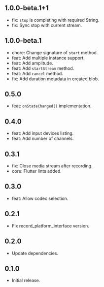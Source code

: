 ## 1.0.0-beta.1+1
* fix: `stop` is completing with required String.
* fix: Sync stop with current stream.

## 1.0.0-beta.1
* chore: Change signature of `start` method.
* feat: Add multiple instance support.
* feat: Add amplitude.
* feat: Add `startStream` method.
* feat: Add `cancel` method.
* fix: Add duration metadata in created blob.

## 0.5.0
- feat: `onStateChanged()` implementation.

## 0.4.0
- feat: Add input devices listing.
- feat: Add number of channels.

## 0.3.1
- fix: Close media stream after recording.
- core: Flutter lints added.

## 0.3.0
- feat: Allow codec selection.

## 0.2.1
- Fix record_platform_interface version.

## 0.2.0
- Update dependencies.

## 0.1.0
- Initial release.
